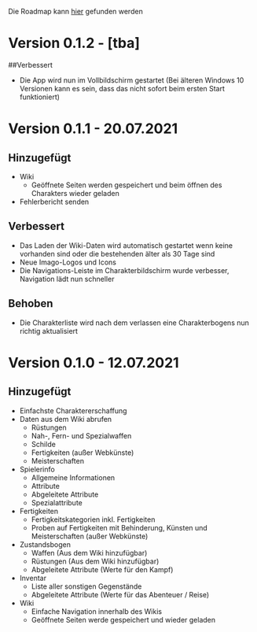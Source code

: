 Die Roadmap kann [hier](https://github.com/christophergoltz/imago-app/blob/develop/ROADMAP.md) gefunden werden

# Version 0.1.2 - [tba]
##Verbessert
- Die App wird nun im Vollbildschirm gestartet (Bei älteren Windows 10 Versionen kann es sein, dass das nicht sofort beim ersten Start funktioniert)

# Version 0.1.1 - 20.07.2021
## Hinzugefügt
- Wiki
    - Geöffnete Seiten werden gespeichert und beim öffnen des Charakters wieder geladen
- Fehlerbericht senden

## Verbessert
- Das Laden der Wiki-Daten wird automatisch gestartet wenn keine vorhanden sind oder die bestehenden älter als 30 Tage sind
- Neue Imago-Logos und Icons
- Die Navigations-Leiste im Charakterbildschirm wurde verbesser, Navigation lädt nun schneller

## Behoben
- Die Charakterliste wird nach dem verlassen eine Charakterbogens nun richtig aktualisiert

# Version 0.1.0 - 12.07.2021
## Hinzugefügt
- Einfachste Charaktererschaffung
- Daten aus dem Wiki abrufen
    - Rüstungen
    - Nah-, Fern- und Spezialwaffen
    - Schilde
    - Fertigkeiten (außer Webkünste)
    - Meisterschaften
- Spielerinfo
    - Allgemeine Informationen
    - Attribute
    - Abgeleitete Attribute
    - Spezialattribute
- Fertigkeiten
    - Fertigkeitskategorien inkl. Fertigkeiten
    - Proben auf Fertigkeiten mit Behinderung, Künsten und Meisterschaften (außer Webkünste)
- Zustandsbogen
    - Waffen (Aus dem Wiki hinzufügbar)
    - Rüstungen (Aus dem Wiki hinzufügbar)
    - Abgeleitete Attribute (Werte für den Kampf)
- Inventar
    - Liste aller sonstigen Gegenstände
    - Abgeleitete Attribute (Werte für das Abenteuer / Reise)
- Wiki
    - Einfache Navigation innerhalb des Wikis
    - Geöffnete Seiten werde gespeichert und wieder geladen